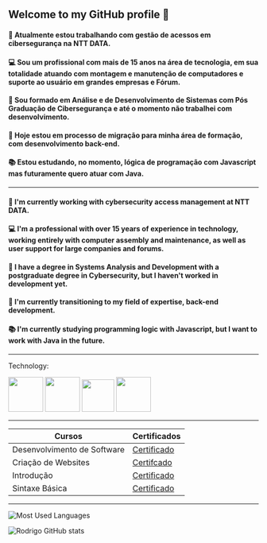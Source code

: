 ## Welcome to my GitHub profile  👋


#### 🔭 Atualmente estou trabalhando com gestão de acessos em cibersegurança na NTT DATA.<br> 
#### 💻 Sou um profissional com mais de 15 anos na área de tecnologia, em sua totalidade atuando com montagem e manutenção de computadores e suporte ao usuário em grandes empresas e Fórum.<br>
#### 🏫 Sou formado em Análise e de Desenvolvimento de Sistemas com Pós Graduação de Cibersegurança e até o momento não trabalhei com desenvolvimento.<br>
#### 🔄 Hoje estou em processo de migração para minha área de formação, com desenvolvimento back-end.<br>
#### 📚 Estou estudando, no momento, lógica de programação com Javascript mas futuramente quero atuar com Java. 

------------------------------------------------------------------------------------------------------------

#### 🔭 I'm currently working with cybersecurity access management at NTT DATA.<br>
#### 💻 I'm a professional with over 15 years of experience in technology, working entirely with computer assembly and maintenance, as well as user support for large companies and forums.<br>
#### 🏫 I have a degree in Systems Analysis and Development with a postgraduate degree in Cybersecurity, but I haven't worked in development yet.<br>
#### 🔄 I'm currently transitioning to my field of expertise, back-end development.<br>
#### 📚 I'm currently studying programming logic with Javascript, but I want to work with Java in the future.

------------------------------------------------------------------------------------------------------------

Technology:

<p align="left">
<img src="https://cdn.jsdelivr.net/gh/devicons/devicon@latest/icons/html5/html5-original-wordmark.svg" width="70px"/>
<img src="https://cdn.jsdelivr.net/gh/devicons/devicon@latest/icons/css3/css3-original-wordmark.svg" width="70px"/>
<img src="https://cdn.jsdelivr.net/gh/devicons/devicon@latest/icons/javascript/javascript-original.svg" width="65px"/>
<img src="https://cdn.jsdelivr.net/gh/devicons/devicon@latest/icons/java/java-original.svg" width="70px"/>
</p>

---------------------------------------------------------------------------------------------------------

| Cursos | Certificados |
|--------|--------------|
|Desenvolvimento de Software|[Certificado](https://hermes.dio.me/certificates/18YGI71B.pdf)|
|Criação de Websites|[Certifcado](https://hermes.dio.me/certificates/IQCMINQG.pdf)|
|Introdução|[Certificado](https://hermes.dio.me/certificates/HBVZHJJN.pdf)|
|Sintaxe Básica|[Certificado](https://hermes.dio.me/certificates/HRC1JGN0.pdf)|

---------------------------------------------------------------------------------------------------------

![Most Used Languages](https://github-readme-stats.vercel.app/api/top-langs/?username=rodrigocgruiz&layout=compact&langs_count=7&theme=dracula&size_weight=1&count_weight=2)

![Rodrigo GitHub stats](https://github-readme-stats.vercel.app/api?username=rodrigocgruiz&show_icons=true&theme=dracula)

<!--<img loading="lazy" height="180em" src="https://github-readme-stats.vercel.app/api/top-langs/?username=rodrigocgruiz&layout=compact&langs_count=7&theme=dracula" width="200px"/>-->

<!--
**rodrigocgruiz/rodrigocgruiz** is a ✨ _special_ ✨ repository because its `README.md` (this file) appears on your GitHub profile.

Here are some ideas to get you started:

- 🔭 I’m currently working on ...
- 🌱 I’m currently learning ...
- 👯 I’m looking to collaborate on ...
- 🤔 I’m looking for help with ...
- 💬 Ask me about ...
- 📫 How to reach me: ...
- 😄 Pronouns: ...
- ⚡ Fun fact: ...
-->
